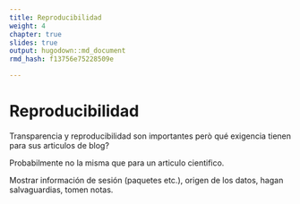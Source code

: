 ```yaml
---
title: Reproducibilidad
weight: 4
chapter: true
slides: true
output: hugodown::md_document
rmd_hash: f13756e75228509e

---
```


Reproducibilidad
================

Transparencia y reproducibilidad son importantes però qué exigencia tienen para sus articulos de blog?

Probabilmente no la misma que para un articulo cientifico.

Mostrar información de sesión (paquetes etc.), origen de los datos, hagan salvaguardias, tomen notas.

